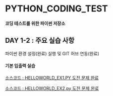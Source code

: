 # PYTHON_CODING_TEST
#### 코딩 테스트를 위한 파이썬 저장소

## DAY 1-2 : 주요 실습 사항
파이썬 환경 설정(완료) 실행 및 GIT 허브 연동(완료)

#### 기본 입출력 실습
[소스코드 : HELLOWORLD_EX1.PY 도전 문제 완료](https://github.com/Dalliaaaaa/PYTHON_CODING_TEST/blob/main/DAY1/HELLOWORLD_EX1.py)

[소스코드 : HELLOWORLD_EX2.py 도전 문제 완료](https://github.com/Dalliaaaaa/PYTHON_CODING_TEST/blob/main/DAY1/DATA_INPUT_EX2.py)